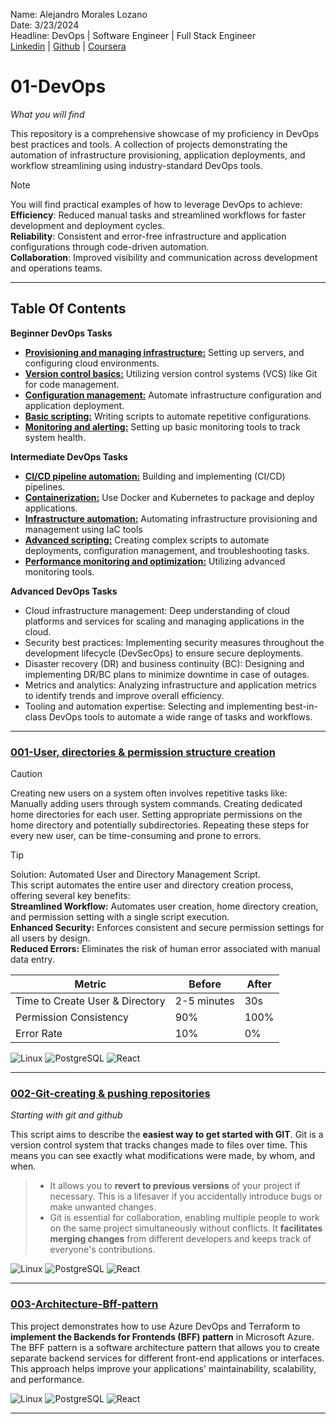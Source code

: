 Name: Alejandro Morales Lozano<br>
Date: 3/23/2024<br>
Headline: DevOps | Software Engineer | Full Stack Engineer<br>
[Linkedin](https://www.linkedin.com/in/alejandromoraleslozano/) | [Github](https://github.com/AleMorales9011) | [Coursera](https://github.com/AleMorales9011)

# 01-DevOps
*What you will find*

This repository is a comprehensive showcase of my proficiency in DevOps best practices and tools. A collection of projects demonstrating the automation of infrastructure provisioning, application deployments, and workflow streamlining using industry-standard DevOps tools.

> [!NOTE]
> You will find practical examples of how to leverage DevOps to achieve:<br>
> **Efficiency**: Reduced manual tasks and streamlined workflows for faster development and deployment cycles.<br>
> **Reliability**: Consistent and error-free infrastructure and application configurations through code-driven automation.<br>
> **Collaboration**: Improved visibility and communication across development and operations teams.<br>

---

## Table Of Contents

**Beginner DevOps Tasks**

- [**Provisioning and managing infrastructure:**](https://github.com/AleMorales9011/01-DEVOPS/tree/dfeebb970c5d2e188626a02a99f437fcc490cd9b/003-ARCHITECTURE-BFF-PATTERN) Setting up servers, and configuring cloud environments.
- [**Version control basics:**](https://github.com/AleMorales9011/01-DEVOPS/tree/dfeebb970c5d2e188626a02a99f437fcc490cd9b/002-GIT-CREATING%20%26%20PUSHING%20REPOSITORIES) Utilizing version control systems (VCS) like Git for code management.
- [**Configuration management:**](https://github.com/AleMorales9011/01-DEVOPS/tree/dfeebb970c5d2e188626a02a99f437fcc490cd9b/003-ARCHITECTURE-BFF-PATTERN) Automate infrastructure configuration and application deployment.<br>
- [**Basic scripting:**](https://github.com/AleMorales9011/01-DEVOPS/tree/dfeebb970c5d2e188626a02a99f437fcc490cd9b/001-USER%2CDIRECTORIES%20%26%20PERMISSION%20STRUCTURE) Writing scripts to automate repetitive configurations.<br>
- [**Monitoring and alerting:**]() Setting up basic monitoring tools to track system health.

**Intermediate DevOps Tasks**

- [**CI/CD pipeline automation:**](https://github.com/AleMorales9011/01-DEVOPS/tree/dfeebb970c5d2e188626a02a99f437fcc490cd9b/003-ARCHITECTURE-BFF-PATTERN) Building and implementing (CI/CD) pipelines.
- [**Containerization:**]() Use Docker and Kubernetes to package and deploy applications.
- [**Infrastructure automation:**]() Automating infrastructure provisioning and management using IaC tools
- [**Advanced scripting:**]() Creating complex scripts to automate deployments, configuration management, and troubleshooting tasks.
- [**Performance monitoring and optimization:**]() Utilizing advanced monitoring tools.

**Advanced DevOps Tasks**

- Cloud infrastructure management: Deep understanding of cloud platforms and services for scaling and managing applications in the cloud.
- Security best practices: Implementing security measures throughout the development lifecycle (DevSecOps) to ensure secure deployments.
- Disaster recovery (DR) and business continuity (BC): Designing and implementing DR/BC plans to minimize downtime in case of outages.
- Metrics and analytics: Analyzing infrastructure and application metrics to identify trends and improve overall efficiency.
- Tooling and automation expertise: Selecting and implementing best-in-class DevOps tools to automate a wide range of tasks and workflows.

---

### [001-User, directories & permission structure creation](https://github.com/AleMorales9011/01-DEVOPS-AWS/blob/da5613ce95572d95cf385536b78fb5c5a93dfb51/001-USER%2CDIRECTORIES%20%26%20PERMISSION%20STRUCTURE%20CREATION)
> [!CAUTION]
> Creating new users on a system often involves repetitive tasks like:
> Manually adding users through system commands.
> Creating dedicated home directories for each user.
> Setting appropriate permissions on the home directory and potentially subdirectories.
> Repeating these steps for every new user, can be time-consuming and prone to errors.

> [!TIP]
> Solution: Automated User and Directory Management Script.<br>
> This script automates the entire user and directory creation process, offering several key benefits:<br>
> **Streamlined Workflow:** Automates user creation, home directory creation, and permission setting with a single script execution.<br>
> **Enhanced Security:** Enforces consistent and secure permission settings for all users by design.<br>
> **Reduced Errors:** Eliminates the risk of human error associated with manual data entry.<br>

| Metric  | Before | After |
| ------------- | ------------- | ---------- |
| Time to Create User & Directory  | 2-5 minutes  |  30s  |
| Permission Consistency           | 90%          | 100%  |
| Error Rate                       | 10%          |  0%     |

![Linux](https://img.shields.io/badge/Linux-000?style=for-the-badge&logo=linux&logoColor=FF00F6&color:FFF)
![PostgreSQL](https://img.shields.io/badge/PostgreSQL-000?style=for-the-badge&logo=postgresql&logoColor=FF00F6&color:FFF)
![React](https://img.shields.io/badge/React-20232A?style=for-the-badge&logo=react&logoColor=FF00F6&color:FFF)

---

### [002-Git-creating & pushing repositories](https://github.com/AleMorales9011/01-DEVOPS-AWS/blob/5abedca77facd49710abf7a2f6a5a520ce22f852/002-GIT-CREATING%20%26%20PUSHING%20REPOSITORIES)
*Starting with git and github*

This script aims to describe the **easiest way to get started with GIT**. Git is a version control system that tracks changes made to files over time. This means you can see exactly what modifications were made, by whom, and when.
>- It allows you to **revert to previous versions** of your project if necessary. This is a lifesaver if you accidentally introduce bugs or make unwanted changes.
>- Git is essential for collaboration, enabling multiple people to work on the same project simultaneously without conflicts. It **facilitates merging changes** from different developers and keeps track of everyone's contributions.
  
![Linux](https://img.shields.io/badge/Linux-000?style=for-the-badge&logo=linux&logoColor=FF00F6&color:FFF)
![PostgreSQL](https://img.shields.io/badge/PostgreSQL-000?style=for-the-badge&logo=postgresql&logoColor=FF00F6&color:FFF)
![React](https://img.shields.io/badge/React-20232A?style=for-the-badge&logo=react&logoColor=FF00F6&color:FFF)

---

### [003-Architecture-Bff-pattern]()

This project demonstrates how to use Azure DevOps and Terraform to **implement the Backends for Frontends (BFF) pattern** in Microsoft Azure. The BFF pattern is a software architecture pattern that allows you to create separate backend services for different front-end applications or interfaces. This approach helps improve your applications' maintainability, scalability, and performance.

![Linux](https://img.shields.io/badge/Linux-000?style=for-the-badge&logo=linux&logoColor=FF00F6&color:FFF)
![PostgreSQL](https://img.shields.io/badge/PostgreSQL-000?style=for-the-badge&logo=postgresql&logoColor=FF00F6&color:FFF)
![React](https://img.shields.io/badge/React-20232A?style=for-the-badge&logo=react&logoColor=FF00F6&color:FFF)

---



